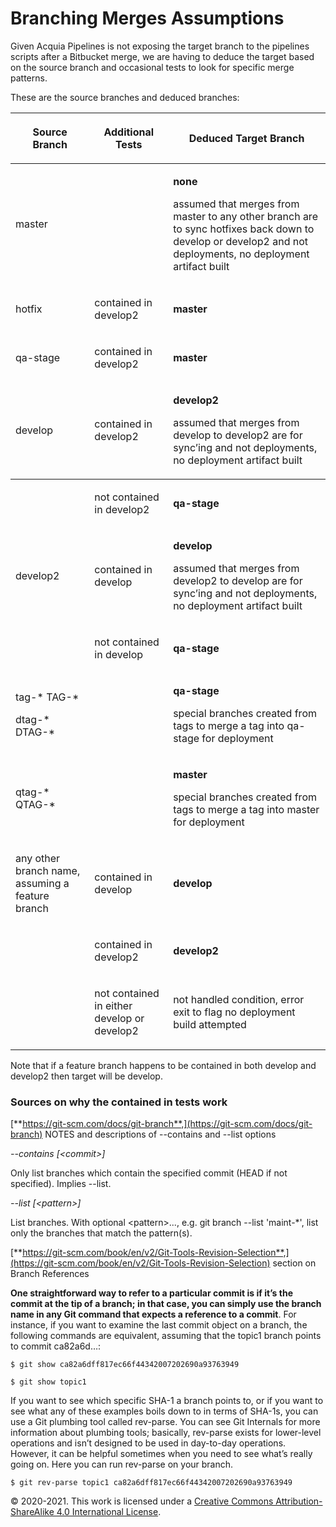# Branching Merges Assumptions

Given Acquia Pipelines is not exposing the target branch to the pipelines scripts after a Bitbucket merge, we are having to deduce the target based on the source branch and occasional tests to look for specific merge patterns.

These are the source branches and deduced branches:

<table>
<thead>
<tr class="header">
<th>
<p><strong>Source Branch</strong></p>
</th>
<th>
<p><strong>Additional Tests</strong></p>
</th>
<th>
<p><strong>Deduced Target Branch</strong></p>
</th>
</tr>
</thead>
<tbody>
<tr class="odd">
<td>
<p>master</p>
</td>
<td></td>
<td>
<p><strong>none</strong></p>
<p>assumed that merges from master to any other branch are to sync hotfixes back down to develop or develop2 and not deployments, no deployment artifact built</p>
</td>
</tr>
<tr>
<td>
<p>hotfix</p>
</td>
<td>
<p>contained in develop2</p>
</td>
<td>
<p><strong>master</strong></p>
</td>
</tr>
<tr>
<td>
<p>qa-stage</p>
</td>
<td>
<p>contained in develop2</p>
</td>
<td>
<p><strong>master</strong></p>
</td>
</tr>
<tr>
<td>
<p>develop</p>
</td>
<td>
<p>contained in develop2</p>
</td>
<td>
<p><strong>develop2</strong></p>
<p>assumed that merges from develop to develop2 are for sync’ing and not deployments, no deployment artifact built</p>
</td>
</tr>
</thead>
<tbody>
<tr class="odd">
<td></td>
<td>
<p>not contained in develop2</p>
</td>
<td>
<p><strong>qa-stage</strong></p>
</td>
</tr>
<tr class="even">
<td>
<p>develop2</p>
</td>
<td>
<p>contained in develop</p>
</td>
<td>
<p><strong>develop</strong></p>
<p>assumed that merges from develop2 to develop are for sync’ing and not deployments, no deployment artifact built</p>
</td>
</tr>
<tr class="odd">
<td></td>
<td>
<p>not contained in develop</p>
</td>
<td>
<p><strong>qa-stage</strong></p>
</td>
</tr>
<tr class="even">
<td>
<p>tag-* TAG-*</p>
<p>dtag-* DTAG-*</p>
</td>
<td></td>
<td>
<p><strong>qa-stage</strong></p>
<p>special branches created from tags to merge a tag into qa-stage for deployment</p>
</td>
</tr>
<tr class="odd">
<td>
<p>qtag-* QTAG-*</p>
</td>
<td></td>
<td>
<p><strong>master</strong></p>
<p>special branches created from tags to merge a tag into master for deployment</p>
</td>
</tr>
<tr class="even">
<td>
<p>any other branch name, assuming a feature branch</p>
</td>
<td>
<p>contained in develop</p>
</td>
<td>
<p><strong>develop</strong></p>
</td>
</tr>
<tr class="odd">
<td></td>
<td>
<p>contained in develop2</p>
</td>
<td>
<p><strong>develop2</strong></p>
</td>
</tr>
<tr class="even">
<td></td>
<td>
<p>not contained in either develop or develop2</p>
</td>
<td>
<p>not handled condition, error exit to flag no deployment build attempted</p>
</td>
</tr>
</tbody>
</table>

Note that if a feature branch happens to be contained in both develop and develop2 then target will be develop.

### Sources on why the contained in tests work
 
 [**https://git-scm.com/docs/git-branch**,](https://git-scm.com/docs/git-branch) NOTES and descriptions of --contains and --list options
 
 *--contains \[\<commit\>\]*

Only list branches which contain the specified commit (HEAD if not specified). Implies --list.

 *--list \[\<pattern\>\]*

List branches. With optional \<pattern\>..., e.g. git branch --list 'maint-\*', list only the branches that match the pattern(s).

 [**https://git-scm.com/book/en/v2/Git-Tools-Revision-Selection**,](https://git-scm.com/book/en/v2/Git-Tools-Revision-Selection) section on Branch References
 
 **One straightforward way to refer to a particular commit is if it’s the commit at the tip of a branch; in that case, you can simply use the branch name in any Git command that expects a reference to a commit**. For instance, if you want to examine the last commit object on a branch, the following commands are equivalent, assuming that the topic1 branch points to commit ca82a6d…:

    $ git show ca82a6dff817ec66f44342007202690a93763949
    
    $ git show topic1

If you want to see which specific SHA-1 a branch points to, or if you want to see what any of these examples boils down to in terms of SHA-1s, you can use a Git plumbing tool called rev-parse. You can see Git Internals for more information about plumbing tools; basically, rev-parse exists for lower-level operations and isn’t designed to be used in day-to-day operations. However, it can be helpful sometimes when you need to see what’s really going on. Here you can run rev-parse on your branch.

    $ git rev-parse topic1 ca82a6dff817ec66f44342007202690a93763949

© 2020-2021. This work is licensed under a [Creative Commons Attribution-ShareAlike 4.0 International License](http://creativecommons.org/licenses/by-sa/4.0/).
